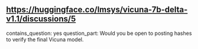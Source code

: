 ## https://huggingface.co/lmsys/vicuna-7b-delta-v1.1/discussions/5

contains_question: yes
question_part: Would you be open to posting hashes to verify the final Vicuna model.
